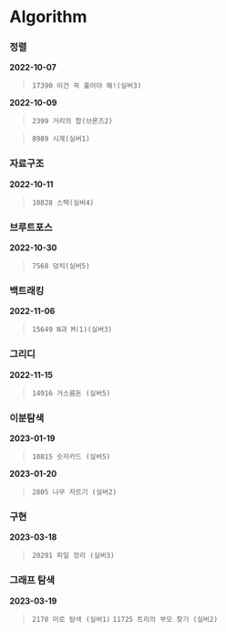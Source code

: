 # Algorithm

### 정렬


**2022-10-07**

> `17390 이건 꼭 풀어야 해!(실버3)`

**2022-10-09**

> `2399 거리의 합(브론즈2)`


> `8989 시계(실버1)`

### 자료구조

**2022-10-11**

> `10828 스택(실버4)`

### 브루트포스

**2022-10-30**

> `7568 덩치(실버5)`

### 백트래킹

**2022-11-06**

> `15649 N과 M(1)(실버3)`

### 그리디

**2022-11-15**

> `14916 거스름돈 (실버5)`

### 이분탐색

**2023-01-19**

> `10815 숫자카드 (실버5)`

**2023-01-20**

> `2805 나무 자르기 (실버2)`

### 구현

**2023-03-18**

> `20291 파일 정리 (실버3)`

### 그래프 탐색

**2023-03-19**

> `2178 미로 탐색 (실버1)`
> `11725 트리의 부모 찾기 (실버2)`
